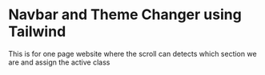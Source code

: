 # Navbar and Theme Changer using Tailwind
This is for one page website where the scroll can detects which section we are and assign the active class
